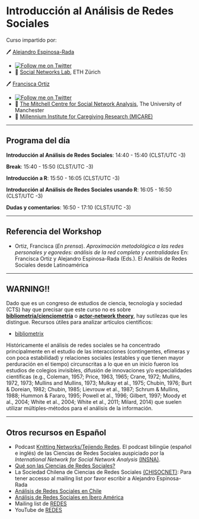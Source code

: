 
# Introducción al Análisis de Redes Sociales

Curso impartido por:

🖊 [Alejandro Espinosa-Rada](https://github.com/anespinosa)

-   [![Follow me on
    Twitter](https://img.shields.io/badge/Follow%20me%20on%20Twitter-9cf.svg)](https://twitter.com/aespinosarada)
-   🏫 [Social Networks Lab](https://sn.ethz.ch), ETH Zürich

🖊 [Francisca
Ortiz](https://www.research.manchester.ac.uk/portal/francisca.ortiz.html)

-   [![Follow me on
    Twitter](https://img.shields.io/badge/Follow%20me%20on%20Twitter-9cf.svg)](https://twitter.com/FranciscaOrtizR)
-   🏫 [The Mitchell Centre for Social Network
    Analysis](https://www.socialsciences.manchester.ac.uk/mitchell-centre/),
    The University of Manchester
-   🏫 [Millennium Institute for Caregiving Research
    (MICARE)](https://www.micare.cl)

------------------------------------------------------------------------

## Programa del día

**Introducción al Análisis de Redes Sociales**: 14:40 - 15:40 (CLST/UTC
-3)

**Break**: 15:40 - 15:50 (CLST/UTC -3)

**Introducción a R**: 15:50 - 16:05 (CLST/UTC -3)

**Introducción al Análisis de Redes Sociales usando R**: 16:05 - 16:50
(CLST/UTC -3)

**Dudas y comentarios**: 16:50 - 17:10 (CLST/UTC -3)

------------------------------------------------------------------------

## Referencia del Workshop

-   Ortiz, Francisca (*En prensa*). *Aproximación metodológica a las
    redes personales y egoredes: análisis de la red completa y
    centralidades* En: Francisca Ortiz y Alejandro Espinosa-Rada (Eds.).
    El Análisis de Redes Sociales desde Latinoamérica

------------------------------------------------------------------------

## WARNING!!

Dado que es un congreso de estudios de ciencia, tecnología y sociedad
(CTS) hay que precisar que este curso no es sobre
[**bibliometría/cienciometría**](https://books.google.ch/books?hl=en&lr=&id=4GTUDQAAQBAJ&oi=fnd&pg=PA87&dq=sts+leydesdorff+scientometrics&ots=l0aV_7ERCR&sig=QJcmBpaEVA61wRZoHLUD_Wu-Egk&redir_esc=y#v=onepage&q=sts%20leydesdorff%20scientometrics&f=false)
o [**actor-network
theory**](https://digitalsts.net/essays/actor-network-versus-network-analysis-versus-digital-networks/),
hay sutilezas que les distingue. Recursos útiles para analizar artículos
científicos:

-   [bibliometrix](https://www.bibliometrix.org)

Históricamente el análisis de redes sociales se ha concentrado
principalmente en el estudio de las interacciones (contingentes,
efímeras y con poca estabilidad) y relaciones sociales (estables y que
tienen mayor perduración en el tiempo) circunscritas a lo que en un
inicio fueron los estudios de colegios invisibles, difusión de
innovaciones y/o especialidades científicas (e.g., Coleman, 1957; Price,
1963, 1965; Crane, 1972; Mullins, 1972, 1973; Mullins and Mullins, 1973;
Mulkay et al., 1975; Chubin, 1976; Burt & Doreian, 1982; Chubin, 1985;
Lievrouw et al., 1987; Schrum & Mullins, 1988; Hummon & Fararo, 1995;
Powell et al., 1996; Gilbert, 1997; Moody et al., 2004; White et al.,
2004; White et al., 2011; Milard, 2014) que suelen utilizar
múltiples-métodos para el análisis de la información.

------------------------------------------------------------------------

## Otros recursos en Español

-   Podcast [Knitting Networks/Tejiendo
    Redes](https://anchor.fm/tejiendoredes). El podcast bilingüe
    (español e inglés) de las Ciencias de Redes Sociales auspiciado por
    la *International Network for Social Network Analysis*
    [(INSNA)](https://www.insna.org/news/knitting-networks-podcast).
-   [Qué son las Ciencias de Redes
    Sociales?](https://chisocnet.org/what-is-social-network-science/)
-   La Sociedad Chilena de Ciencias de Redes Sociales
    [(CHISOCNET)](https://chisocnet.org): Para tener accesso al mailing
    list por favor escribir a Alejandro Espinosa-Rada
-   [Análisis de Redes Sociales en
    Chile](https://chisocnet.org/social-network-in-chile/)
-   [Análisis de Redes Sociales en Íbero
    América](https://chisocnet.org/social-network-in-ibero-america/)
-   Mailing list de
    [REDES](http://revista-redes.rediris.es/webredes/lista.htm)
-   YouTube de
    [REDES](https://www.youtube.com/channel/UCofGv2fk2HnVXW45d1K4ujw)
